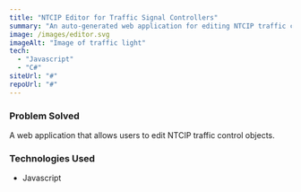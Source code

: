 ```yaml
---
title: "NTCIP Editor for Traffic Signal Controllers"
summary: "An auto-generated web application for editing NTCIP traffic control objects."
image: /images/editor.svg
imageAlt: "Image of traffic light"
tech:
  - "Javascript"
  - "C#"
siteUrl: "#"
repoUrl: "#"
---
```


### Problem Solved

A web application that allows users to edit NTCIP traffic control objects.


### Technologies Used

- Javascript
